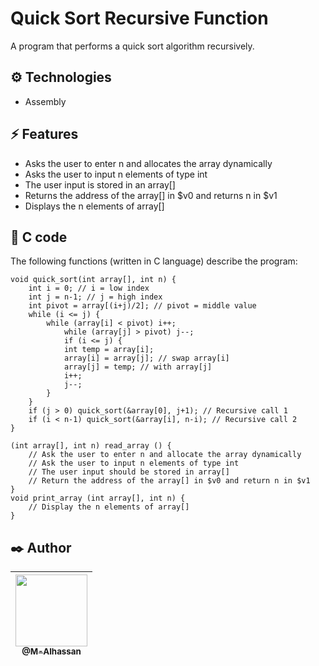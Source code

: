 # Quick Sort Recursive Function

A program that performs a quick sort algorithm recursively.

## ⚙️ Technologies

-   Assembly

## ⚡ Features

-   Asks the user to enter n and allocates the array dynamically
-   Asks the user to input n elements of type int
-   The user input is stored in an array[]
-   Returns the address of the array[] in $v0 and returns n in $v1
-   Displays the n elements of array[]

## 📝 C code

The following functions (written in C language) describe the program:

```
void quick_sort(int array[], int n) {
    int i = 0; // i = low index
    int j = n-1; // j = high index
    int pivot = array[(i+j)/2]; // pivot = middle value
    while (i <= j) {
        while (array[i] < pivot) i++;
            while (array[j] > pivot) j--;
            if (i <= j) {
            int temp = array[i];
            array[i] = array[j]; // swap array[i]
            array[j] = temp; // with array[j]
            i++;
            j--;
        }
    }
    if (j > 0) quick_sort(&array[0], j+1); // Recursive call 1
    if (i < n-1) quick_sort(&array[i], n-i); // Recursive call 2
}

(int array[], int n) read_array () {
    // Ask the user to enter n and allocate the array dynamically
    // Ask the user to input n elements of type int
    // The user input should be stored in array[]
    // Return the address of the array[] in $v0 and return n in $v1
}
void print_array (int array[], int n) {
    // Display the n elements of array[]
}

```

## ✒️ Author

| [<img src="https://github.com/M-Alhassan.png?size=115" width="115"><br><sub>@M-Alhassan</sub>](https://github.com/M-Alhassan) |
| :---------------------------------------------------------------------------------------------------------------------------: |
